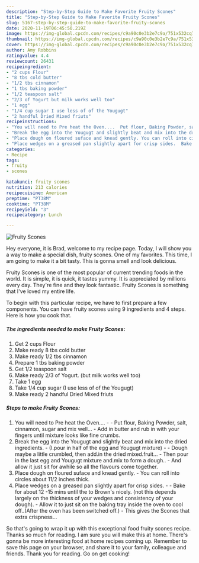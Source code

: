 ```yaml
---
description: "Step-by-Step Guide to Make Favorite Fruity Scones"
title: "Step-by-Step Guide to Make Favorite Fruity Scones"
slug: 5167-step-by-step-guide-to-make-favorite-fruity-scones
date: 2020-11-19T06:45:50.219Z
image: https://img-global.cpcdn.com/recipes/c9a90c0e3b2e7c9a/751x532cq70/fruity-scones-recipe-main-photo.jpg
thumbnail: https://img-global.cpcdn.com/recipes/c9a90c0e3b2e7c9a/751x532cq70/fruity-scones-recipe-main-photo.jpg
cover: https://img-global.cpcdn.com/recipes/c9a90c0e3b2e7c9a/751x532cq70/fruity-scones-recipe-main-photo.jpg
author: Amy Robbins
ratingvalue: 4.4
reviewcount: 26431
recipeingredient:
- "2 cups Flour"
- "8 tbs cold butter"
- "1/2 tbs cinnamon"
- "1 tbs baking powder"
- "1/2 teaspoon salt"
- "2/3 of Yogurt but milk works well too"
- "1 egg"
- "1/4 cup sugar I use less of of the Yougugt"
- "2 handful Dried Mixed friuts"
recipeinstructions:
- "You will need to Pre heat the Oven....  Put flour, Baking Powder, salt, cinnamon, sugar and mix well... Add in butter and rub in with your fingers until mixture looks like fine crumbs."
- "Break the egg into the Yougugt and slightly beat and mix into the dried ingredients.  (I.pour in half of the egg and Yougugt mixture)  Dough maybe a little crumbled, then add.in the dried mixed.fruit... Then pour in the last egg and Yougugt mixture and.mix to form a dough.. And allow it just sit for awhile so all the flavours come together."
- "Place dough on floured suface and knead gently. You can roll into circles about 11/2 inches thick."
- "Place wedges on a greased pan slightly apart for crisp sides.  Bake for about 12 -15 mins until the to Brown&#39;s nicely. (not this depends largely on the thickness of your wedges and consistency of your dough). Allow it to just sit on the baking tray inside the oven to cool off..(After the oven has been switched off.) This gives the Scones that extra crispness..."
categories:
- Recipe
tags:
- fruity
- scones

katakunci: fruity scones 
nutrition: 213 calories
recipecuisine: American
preptime: "PT38M"
cooktime: "PT38M"
recipeyield: "3"
recipecategory: Lunch

---
```



![Fruity Scones](https://img-global.cpcdn.com/recipes/c9a90c0e3b2e7c9a/751x532cq70/fruity-scones-recipe-main-photo.jpg)

Hey everyone, it is Brad, welcome to my recipe page. Today, I will show you a way to make a special dish, fruity scones. One of my favorites. This time, I am going to make it a bit tasty. This is gonna smell and look delicious.

Fruity Scones is one of the most popular of current trending foods in the world. It is simple, it is quick, it tastes yummy. It is appreciated by millions every day. They're fine and they look fantastic. Fruity Scones is something that I've loved my entire life.




To begin with this particular recipe, we have to first prepare a few components. You can have fruity scones using 9 ingredients and 4 steps. Here is how you cook that.

<!--inarticleads1-->

##### The ingredients needed to make Fruity Scones:

1. Get 2 cups Flour
1. Make ready 8 tbs cold butter
1. Make ready 1/2 tbs cinnamon
1. Prepare 1 tbs baking powder
1. Get 1/2 teaspoon salt
1. Make ready 2/3 of Yogurt. (but milk works well too)
1. Take 1 egg
1. Take 1/4 cup sugar (I use less of of the Yougugt)
1. Make ready 2 handful Dried Mixed friuts




<!--inarticleads2-->

##### Steps to make Fruity Scones:

1. You will need to Pre heat the Oven.... -  - Put flour, Baking Powder, salt, cinnamon, sugar and mix well... - Add in butter and rub in with your fingers until mixture looks like fine crumbs.
1. Break the egg into the Yougugt and slightly beat and mix into the dried ingredients.  - (I.pour in half of the egg and Yougugt mixture) -  - Dough maybe a little crumbled, then add.in the dried mixed.fruit... - Then pour in the last egg and Yougugt mixture and.mix to form a dough.. - And allow it just sit for awhile so all the flavours come together.
1. Place dough on floured suface and knead gently. - You can roll into circles about 11/2 inches thick.
1. Place wedges on a greased pan slightly apart for crisp sides. -  - Bake for about 12 -15 mins until the to Brown&#39;s nicely. (not this depends largely on the thickness of your wedges and consistency of your dough). - Allow it to just sit on the baking tray inside the oven to cool off..(After the oven has been switched off.) - This gives the Scones that extra crispness...




So that's going to wrap it up with this exceptional food fruity scones recipe. Thanks so much for reading. I am sure you will make this at home. There's gonna be more interesting food at home recipes coming up. Remember to save this page on your browser, and share it to your family, colleague and friends. Thank you for reading. Go on get cooking!
